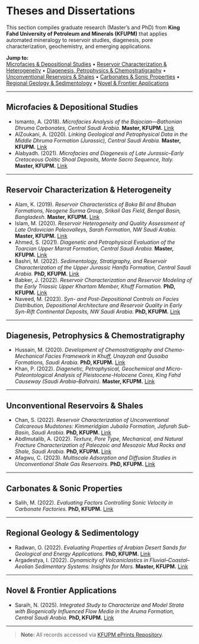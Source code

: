 # Theses and Dissertations

This section compiles graduate research (Master’s and PhD) from **King Fahd University of Petroleum and Minerals (KFUPM)** that applies automated mineralogy to reservoir studies, diagenesis, pore characterization, geochemistry, and emerging applications.

**Jump to:**  
[Microfacies & Depositional Studies](#microfacies-depositional-studies) •
[Reservoir Characterization & Heterogeneity](#reservoir-characterization-heterogeneity) •
[Diagenesis, Petrophysics & Chemostratigraphy](#diagenesis-petrophysics-chemostratigraphy) •
[Unconventional Reservoirs & Shales](#unconventional-reservoirs-shales) •
[Carbonates & Sonic Properties](#carbonates-sonic-properties) •
[Regional Geology & Sedimentology](#regional-geology-sedimentology) •
[Novel & Frontier Applications](#novel-frontier-applications)

---

## Microfacies & Depositional Studies

- Ismanto, A. (2018). *Microfacies Analysis of the Bajocian—Bathonian Dhruma Carbonates, Central Saudi Arabia.* **Master, KFUPM.** [Link](https://eprints.kfupm.edu.sa/id/eprint/140765/)  
- AlZoukani, A. (2020). *Linking Geological and Petrophysical Data in the Middle Dhruma Formation (Jurassic), Central Saudi Arabia.* **Master, KFUPM.** [Link](https://eprints.kfupm.edu.sa/id/eprint/141503/)  
- Alabyadh. (2021). *Microfacies and Diagenesis of Late Jurassic–Early Cretaceous Oolitic Shoal Deposits, Monte Sacro Sequence, Italy.* **Master, KFUPM.** [Link](https://eprints.kfupm.edu.sa/id/eprint/142000/)  

---

## Reservoir Characterization & Heterogeneity

- Alam, K. (2019). *Reservoir Characteristics of Boka Bil and Bhuban Formations, Neogene Surma Group, Srikail Gas Field, Bengal Basin, Bangladesh.* **Master, KFUPM.** [Link](https://eprints.kfupm.edu.sa/id/eprint/141382/)  
- Islam, M. (2020). *Reservoir Heterogeneity and Quality Assessment of Late Ordovician Paleovalleys, Sarah Formation, NW Saudi Arabia.* **Master, KFUPM.** [Link](https://eprints.kfupm.edu.sa/id/eprint/141531/)  
- Ahmed, S. (2021). *Diagenetic and Petrophysical Evaluation of the Toarcian Upper Marrat Formation, Central Saudi Arabia.* **Master, KFUPM.** [Link](https://eprints.kfupm.edu.sa/id/eprint/141837/)  
- Bashri, M. (2022). *Sedimentology, Stratigraphy, and Reservoir Characterization of the Upper Jurassic Hanifa Formation, Central Saudi Arabia.* **PhD, KFUPM.** [Link](https://eprints.kfupm.edu.sa/id/eprint/142190/)  
- Babker, J. (2022). *Reservoir Characterization and Reservoir Modeling of the Early Triassic Upper Khartam Member, Khuff Formation.* **PhD, KFUPM.** [Link](https://eprints.kfupm.edu.sa/id/eprint/142239/)  
- Naveed, M. (2023). *Syn- and Post-Depositional Controls on Facies Distribution, Depositional Architecture and Reservoir Quality in Early Syn-Rift Continental Deposits, NW Saudi Arabia.* **PhD, KFUPM.** [Link](https://eprints.kfupm.edu.sa/id/eprint/142292/)  

---

## Diagenesis, Petrophysics & Chemostratigraphy

- Hussain, M. (2020). *Development of Chemostratigraphy and Chemo-Mechanical Facies Framework in Khuff, Unayzah and Qusaiba Formations, Saudi Arabia.* **PhD, KFUPM.** [Link](https://eprints.kfupm.edu.sa/id/eprint/141723/)  
- Khan, P. (2022). *Diagenetic, Petrophysical, Geochemical and Micro-Paleontological Analysis of Pleistocene-Holocene Cores, King Fahd Causeway (Saudi Arabia–Bahrain).* **Master, KFUPM.** [Link](https://eprints.kfupm.edu.sa/id/eprint/142020/)  

---

## Unconventional Reservoirs & Shales

- Chan, S. (2022). *Reservoir Characterization of Unconventional Calcareous Mudstones: Kimmeridgian Jubaila Formation, Jafurah Sub-Basin, Saudi Arabia.* **PhD, KFUPM.** [Link](https://eprints.kfupm.edu.sa/id/eprint/142026/)  
- Abdlmutalib, A. (2022). *Texture, Pore Type, Mechanical, and Natural Fracture Characterization of Paleozoic and Mesozoic Mud Rocks and Shale, Saudi Arabia.* **PhD, KFUPM.** [Link](https://eprints.kfupm.edu.sa/id/eprint/142132/)  
- Afagwu, C. (2023). *Multiscale Adsorption and Diffusion Studies in Unconventional Shale Gas Reservoirs.* **PhD, KFUPM.** [Link](https://eprints.kfupm.edu.sa/id/eprint/142376/)  

---

## Carbonates & Sonic Properties

- Salih, M. (2022). *Evaluating Factors Controlling Sonic Velocity in Carbonate Factories.* **PhD, KFUPM.** [Link](https://eprints.kfupm.edu.sa/id/eprint/142182/)  

---

## Regional Geology & Sedimentology

- Radwan, O. (2022). *Evaluating Properties of Arabian Desert Sands for Geological and Energy Applications.* **PhD, KFUPM.** [Link](https://eprints.kfupm.edu.sa/id/eprint/142086/)  
- Argadestya, I. (2022). *Dynamicity of Volcaniclastics in Fluvial–Coastal–Aeolian Sedimentary Systems: Insights for Mars.* **Master, KFUPM.** [Link](https://eprints.kfupm.edu.sa/id/eprint/142193/)  

---

## Novel & Frontier Applications

- Saraih, N. (2025). *Integrated Study to Characterize and Model Strata with Biogenically Influenced Flow Media in the Aruma Formation, Central Saudi Arabia.* **PhD, KFUPM.** [Link](https://eprints.kfupm.edu.sa/id/eprint/142831/)  

---

> **Note:** All records accessed via [KFUPM ePrints Repository](https://eprints.kfupm.edu.sa).  
